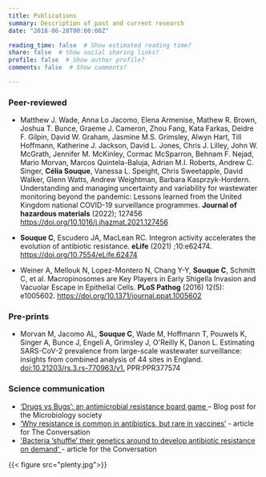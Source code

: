 ```yaml
---
title: Publications
summary: Description of past and current research
date: "2018-06-28T00:00:00Z"

reading_time: false  # Show estimated reading time?
share: false  # Show social sharing links?
profile: false  # Show author profile?
comments: false  # Show comments?

---
```

### Peer-reviewed

- Matthew J. Wade, Anna Lo Jacomo, Elena Armenise, Mathew R. Brown, Joshua T. Bunce, Graeme J. Cameron, Zhou Fang, Kata Farkas, Deidre F. Gilpin, David W. Graham, Jasmine M.S. Grimsley, Alwyn Hart, Till Hoffmann, Katherine J. Jackson, David L. Jones, Chris J. Lilley, John W. McGrath, Jennifer M. McKinley, Cormac McSparron, Behnam F. Nejad, Mario Morvan, Marcos Quintela-Baluja, Adrian M.I. Roberts, Andrew C. Singer, **Célia Souque**, Vanessa L. Speight, Chris Sweetapple, David Walker, Glenn Watts, Andrew Weightman, Barbara Kasprzyk-Hordern. Understanding and managing uncertainty and variability for wastewater monitoring beyond the pandemic: Lessons learned from the United Kingdom national COVID-19 surveillance programmes. **Journal of hazardous materials** (2022); 127456 <a href=https://doi.org/10.1016/j.jhazmat.2021.127456> https://doi.org/10.1016/j.jhazmat.2021.127456 </a>

- **Souque C**, Escudero JA, MacLean RC. Integron activity accelerates the evolution of antibiotic resistance. **eLife** (2021) ;10:e62474. <a href=doi.org/10.7554/eLife.62474> https://doi.org/10.7554/eLife.62474</a>

- Weiner A, Mellouk N, Lopez-Montero N, Chang Y-Y, **Souque C**, Schmitt C, et al. Macropinosomes are Key Players in Early Shigella Invasion and Vacuolar Escape in Epithelial Cells. **PLoS Pathog**  (2016) 12(5): e1005602. <a href=https://doi.org/10.1371/journal.ppat.1005602>https://doi.org/10.1371/journal.ppat.1005602</a>

### Pre-prints

- Morvan M, Jacomo AL, **Souque C**, Wade M, Hoffmann T, Pouwels K, Singer A, Bunce J, Engeli A, Grimsley J, O'Reilly K, Danon L. Estimating SARS-CoV-2 prevalence from large-scale wastewater surveillance: insights from combined analysis of 44 sites in England.  <a href=https://europepmc.org/article/ppr/ppr377574>doi:10.21203/rs.3.rs-770963/v1.</a> PPR:PPR377574


### Science communication

- <a href= https://microbiologysociety.org/blog/bugs-vs-drugs-an- antimicrobial-resistance-board-game.html> ‘Drugs vs Bugs’: an antimicrobial resistance board game </a>– Blog post for the Microbiology society
- <a href= https://theconversation.com/why-resistance-is-common-in-antibiotics-but-rare-in-vaccines-152647>‘Why resistance is common in antibiotics, but rare in vaccines’</a> - article for The Conversation
- <a href=https://theconversation.com/bacteria-shuffle-their-genetics-around-to-develop-antibiotic-resistance-on-demand-156439> 'Bacteria ‘shuffle’ their genetics around to develop antibiotic resistance on demand' </a> - article for the Conversation


{{< figure src="plenty.jpg">}}
